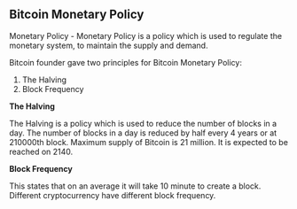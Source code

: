 ## Bitcoin Monetary Policy

Monetary Policy - Monetary Policy is a policy which is used to regulate the monetary system, to maintain the supply and demand.

Bitcoin founder gave two principles for Bitcoin Monetary Policy:

1. The Halving
2. Block Frequency

**The Halving**

The Halving is a policy which is used to reduce the number of blocks in a day. The number of blocks in a day is reduced by half every 4 years or at 210000th block. Maximum supply of Bitcoin is 21 million. It is expected to be reached on 2140.

**Block Frequency**

This states that on an average it will take 10 minute to create a block. Different cryptocurrency have different block frequency.

